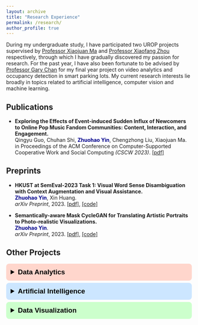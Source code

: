 ```yaml
---
layout: archive
title: "Research Experience"
permalink: /research/
author_profile: true
---
```


During my undergraduate study, I have participated two UROP projects supervised by [Professor Xiaojuan Ma](https://www.cse.ust.hk/~mxj/) and [Professor Xiaofang Zhou](https://sites.google.com/view/xiaofang-zhou) respectively, through which I have gradually discovered my passion for research. For the past year, I have also been fortunate to be advised by [Professor Gary Chan](https://www.cse.ust.hk/~gchan/) for my final year project on video analytics and occupancy detection in smart parking lots. My current research interests lie broadly in topics related to artificial intelligence, computer vision and machine learning.

## Publications

- **Exploring the Effects of Event-induced Sudden Influx of Newcomers to Online Pop Music Fandom Communities: Content, Interaction, and Engagement.**\
Qingyu Guo, Chuhan Shi, <span style="color:darkblue">**Zhuohao Yin**</span>, Chengzhong Liu, Xiaojuan Ma.\
in Proceedings of the ACM Conference on Computer-Supported Cooperative Work and Social Computing *(CSCW 2023)*. [[pdf]](https://dl.acm.org/doi/10.1145/3610063)

## Preprints

- **HKUST at SemEval-2023 Task 1: Visual Word Sense Disambiguation with Context Augmentation and Visual Assistance.**\
<span style="color:darkblue">**Zhuohao Yin**</span>, Xin Huang.\
*arXiv Preprint*, 2023. [[pdf]](https://arxiv.org/pdf/2311.18273.pdf), [[code]](https://github.com/Thomas-YIN/SemEval-2023-Task1)

- **Semantically-aware Mask CycleGAN for Translating Artistic Portraits to Photo-realistic Visualizations.**\
<span style="color:darkblue">**Zhuohao Yin**</span>.\
*arXiv Preprint*, 2023. [[pdf]](https://arxiv.org/pdf/2306.06577.pdf), [[code]](https://github.com/Thomas-YIN/Semantically-aware-Mask-CycleGAN)

## Other Projects

<details class="label da">
<summary class="summary">
Data Analytics
</summary>

- **Big Data Analytics on Trip Advisor Hotel Ratings and Reviews.** <em style="float:right">Oct. 2023 - Dec. 2023</em>\
*(Course Project, instructor: [Professor Ki Chan](https://www.cse.ust.hk/~kccecia/))*. [[pdf]](http://thomas-yin.github.io/files/msbd5001_report.pdf)
</details>

<details class="label ai">
<summary class="summary">
Artificial Intelligence
</summary>

- **Real-time Parking Vacancy Detection System Using Fisheye Cameras.** <em style="float:right">Jun. 2022 - Apr. 2023</em>\
*(Final Year Project, advisor: [Professor Gary Chan](https://www.cse.ust.hk/~gchan/))*. [[pdf]](http://thomas-yin.github.io/files/report.pdf), [[code]](https://github.com/lzr5198/carpark-vacancy-detection-system), [[demo]](https://www.youtube.com/watch?v=KC4RcZ52hQg)
    - Team members: Qihao He, Zhaorun Lin, Zhuohao Yin, Siyuan Zhou.
    - Won the **Best FYP Award** in the year of 2022-2023.

- **Multi-agent Path-finding System.** <em style="float:right">Mar. 2022 - Apr. 2022</em>\
*(Course Project, instructor: [Professor Fangzhen Lin](https://cse.hkust.edu.hk/~flin/))*. [[code]](https://github.com/Thomas-YIN/Multi-agent-Path-finding-System)
</details>

<details class="label dv">
<summary class="summary">
Data Visualization
</summary>

- **Large-Scale Spatiotemporal Data Analytics and Learning.** <em style="float:right">Sep. 2022 - Dec. 2022</em>\
*(UROP Project, advisor: [Professor Xiaofang Zhou](https://sites.google.com/view/xiaofang-zhou))*. [[code]](https://github.com/Thomas-YIN/Large-Scale-Spatiotemporal-Data-Analytics-and-Learning)
</details>



<style>
.summary{
    font-size: 14pt;
    font-weight: bold;
    font-family: Verdana, sans-serif;
}

.label {
  color: black;
  border-radius: 8px;
  padding: 12px;
  margin-bottom: 6px;
}

.da {background-color: #ffd6cc;} /* red */
.ai {background-color: #cce6ff;} /* Blue */
.dv {background-color: #ccffcc;} /* green */
.other {background-color: #e7e7e7; color: black;} /* Gray */
</style>

<!-- - **Big Data Analytics on Trip Advisor Hotel Ratings and Reviews.** <em style="float:right">Oct. 2023 - Dec. 2023</em>\
*(Course Project, instructor: [Professor Ki Chan](https://www.cse.ust.hk/~kccecia/))*. [[pdf]](http://thomas-yin.github.io/files/msbd5001_report.pdf)


- **Real-time Parking Vacancy Detection System Using Fisheye Cameras.** <em style="float:right">Jun. 2022 - Apr. 2023</em>\
*(Final Year Project, advisor: [Professor Gary Chan](https://www.cse.ust.hk/~gchan/))*. [[pdf]](http://thomas-yin.github.io/files/report.pdf), [[code]](https://github.com/lzr5198/carpark-vacancy-detection-system), [[demo]](https://www.youtube.com/watch?v=KC4RcZ52hQg)
    - Team members: Qihao He, Zhaorun Lin, Zhuohao Yin, Siyuan Zhou.
    - Won the Best FYP Award in the year of 2022-2023.

- **Large-Scale Spatiotemporal Data Analytics and Learning.** <em style="float:right">Sep. 2022 - Dec. 2022</em>\
*(UROP Project, advisor: [Professor Xiaofang Zhou](https://sites.google.com/view/xiaofang-zhou))*. [[code]](https://github.com/Thomas-YIN/Large-Scale-Spatiotemporal-Data-Analytics-and-Learning)
    
- **Classifying Wonders of the World Using Transfer Learning.** Oct. 2022 - Dec. 2022\
*(Course Project, instructor: [Professor Dit-Yan Yeung](https://sites.google.com/view/dyyeung))*. [[code]](https://github.com/Thomas-YIN/Classifying-Wonders-of-the-World-Using-Transfer-Learning)

- **Multi-agent Path-finding System.** <em style="float:right">Mar. 2022 - Apr. 2022</em>\
*(Course Project, instructor: [Professor Fangzhen Lin](https://cse.hkust.edu.hk/~flin/))*. [[code]](https://github.com/Thomas-YIN/Multi-agent-Path-finding-System) -->
